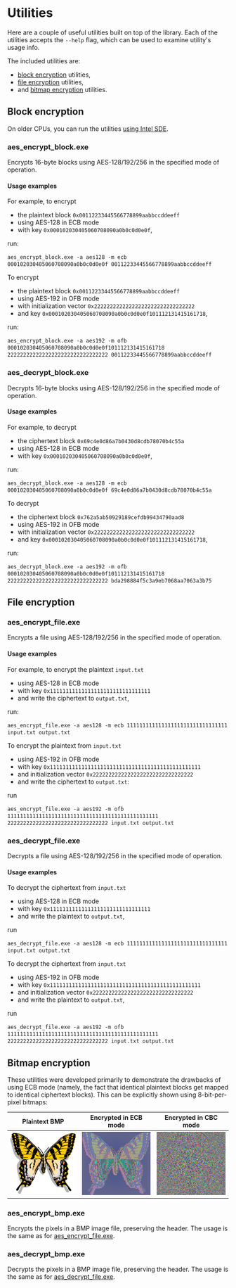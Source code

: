 # Utilities

Here are a couple of useful utilities built on top of the library.
Each of the utilities accepts the `--help` flag, which can be used to examine utility's usage info.

The included utilities are:

* [block encryption](#block-encryption) utilities,
* [file encryption](#file-encryption) utilities,
* and [bitmap encryption](#bitmap-encryption) utilities.

## Block encryption

On older CPUs, you can run the utilities [using Intel SDE](https://github.com/egor-tensin/aesni#running-on-older-cpus).

### aes_encrypt_block.exe

Encrypts 16-byte blocks using AES-128/192/256 in the specified mode of operation.

#### Usage examples

For example, to encrypt

* the plaintext block `0x00112233445566778899aabbccddeeff`
* using AES-128 in ECB mode
* with key `0x000102030405060708090a0b0c0d0e0f`,

run:

    aes_encrypt_block.exe -a aes128 -m ecb 000102030405060708090a0b0c0d0e0f 00112233445566778899aabbccddeeff

To encrypt

* the plaintext block `0x00112233445566778899aabbccddeeff`
* using AES-192 in OFB mode
* with initialization vector `0x22222222222222222222222222222222`
* and key `0x000102030405060708090a0b0c0d0e0f101112131415161718`,

run:

    aes_encrypt_block.exe -a aes192 -m ofb 000102030405060708090a0b0c0d0e0f101112131415161718 22222222222222222222222222222222 00112233445566778899aabbccddeeff

### aes_decrypt_block.exe

Decrypts 16-byte blocks using AES-128/192/256 in the specified mode of operation.

#### Usage examples

For example, to decrypt

* the ciphertext block `0x69c4e0d86a7b0430d8cdb78070b4c55a`
* using AES-128 in ECB mode
* with key `0x000102030405060708090a0b0c0d0e0f`,

run:

    aes_decrypt_block.exe -a aes128 -m ecb 000102030405060708090a0b0c0d0e0f 69c4e0d86a7b0430d8cdb78070b4c55a

To decrypt

* the ciphertext block `0x762a5ab50929189cefdb99434790aad8`
* using AES-192 in OFB mode
* with initialization vector `0x22222222222222222222222222222222`
* and key `0x000102030405060708090a0b0c0d0e0f101112131415161718`,

run:

    aes_decrypt_block.exe -a aes192 -m ofb 000102030405060708090a0b0c0d0e0f101112131415161718 22222222222222222222222222222222 bda298884f5c3a9eb7068aa7063a3b75

## File encryption

### aes_encrypt_file.exe

Encrypts a file using AES-128/192/256 in the specified mode of operation.

#### Usage examples

For example, to encrypt the plaintext `input.txt`

* using AES-128 in ECB mode
* with key `0x11111111111111111111111111111111`
* and write the ciphertext to `output.txt`,

run:

    aes_encrypt_file.exe -a aes128 -m ecb 11111111111111111111111111111111 input.txt output.txt

To encrypt the plaintext from `input.txt`

* using AES-192 in OFB mode
* with key `0x111111111111111111111111111111111111111111111111`
* and initialization vector `0x22222222222222222222222222222222`
* and write the ciphertext to `output.txt`:

run

    aes_encrypt_file.exe -a aes192 -m ofb 111111111111111111111111111111111111111111111111 22222222222222222222222222222222 input.txt output.txt

### aes_decrypt_file.exe

Decrypts a file using AES-128/192/256 in the specified mode of operation.

#### Usage examples

To decrypt the ciphertext from `input.txt`

* using AES-128 in ECB mode
* with key `0x11111111111111111111111111111111`
* and write the plaintext to `output.txt`,

run

    aes_decrypt_file.exe -a aes128 -m ecb 11111111111111111111111111111111 input.txt output.txt

To decrypt the ciphertext from `input.txt`

* using AES-192 in OFB mode
* with key `0x111111111111111111111111111111111111111111111111`
* and initialization vector `0x22222222222222222222222222222222`
* and write the plaintext to `output.txt`,

run

    aes_decrypt_file.exe -a aes192 -m ofb 111111111111111111111111111111111111111111111111 22222222222222222222222222222222 input.txt output.txt

## Bitmap encryption

These utilities were developed primarily to demonstrate the drawbacks of using ECB mode
(namely, the fact that identical plaintext blocks get mapped to identical ciphertext blocks).
This can be explicitly shown using 8-bit-per-pixel bitmaps:

Plaintext BMP | Encrypted in ECB mode | Encrypted in CBC mode
------------- | --------------------- | ---------------------
![Plaintext butterfly](bmp/butterfly.bmp?raw=true) | ![Ciphertext butterfly in ECB mode](bmp/cipherfly_ecb.bmp?raw=true) | ![Ciphertext butterfly in CBC mode](bmp/cipherfly_cbc.bmp?raw=true)

### aes_encrypt_bmp.exe

Encrypts the pixels in a BMP image file, preserving the header.
The usage is the same as for [aes_encrypt_file.exe](#aes_encrypt_fileexe).

### aes_decrypt_bmp.exe

Decrypts the pixels in a BMP image file, preserving the header.
The usage is the same as for [aes_decrypt_file.exe](#aes_decrypt_fileexe).
